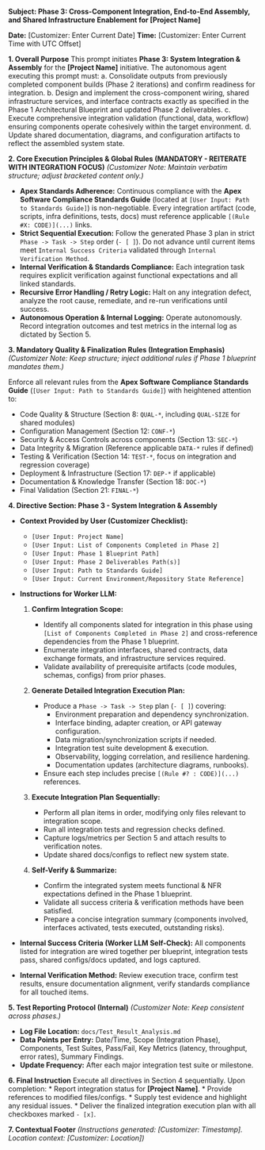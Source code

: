 **Subject: Phase 3: Cross-Component Integration, End-to-End Assembly, and Shared Infrastructure Enablement for [Project Name]**

**Date:** [Customizer: Enter Current Date]
**Time:** [Customizer: Enter Current Time with UTC Offset]

**1. Overall Purpose**
This prompt initiates **Phase 3: System Integration & Assembly** for the **[Project Name]** initiative. The autonomous agent executing this prompt must:
    a. Consolidate outputs from previously completed component builds (Phase 2 iterations) and confirm readiness for integration.
    b. Design and implement the cross-component wiring, shared infrastructure services, and interface contracts exactly as specified in the Phase 1 Architectural Blueprint and updated Phase 2 deliverables.
    c. Execute comprehensive integration validation (functional, data, workflow) ensuring components operate cohesively within the target environment.
    d. Update shared documentation, diagrams, and configuration artifacts to reflect the assembled system state.

**2. Core Execution Principles & Global Rules (MANDATORY - REITERATE WITH INTEGRATION FOCUS)**
*(Customizer Note: Maintain verbatim structure; adjust bracketed content only.)*

* **Apex Standards Adherence:** Continuous compliance with the **Apex Software Compliance Standards Guide** (located at `[User Input: Path to Standards Guide]`) is non-negotiable. Every integration artifact (code, scripts, infra definitions, tests, docs) must reference applicable `[(Rule #X: CODE)](...)` links.
* **Strict Sequential Execution:** Follow the generated Phase 3 plan in strict `Phase -> Task -> Step` order (`- [ ]`). Do not advance until current items meet `Internal Success Criteria` validated through `Internal Verification Method`.
* **Internal Verification & Standards Compliance:** Each integration task requires explicit verification against functional expectations and all linked standards.
* **Recursive Error Handling / Retry Logic:** Halt on any integration defect, analyze the root cause, remediate, and re-run verifications until success.
* **Autonomous Operation & Internal Logging:** Operate autonomously. Record integration outcomes and test metrics in the internal log as dictated by Section 5.

**3. Mandatory Quality & Finalization Rules (Integration Emphasis)**
*(Customizer Note: Keep structure; inject additional rules if Phase 1 blueprint mandates them.)*

Enforce all relevant rules from the **Apex Software Compliance Standards Guide** (`[User Input: Path to Standards Guide]`) with heightened attention to:
* Code Quality & Structure (Section 8: `QUAL-*`, including `QUAL-SIZE` for shared modules)
* Configuration Management (Section 12: `CONF-*`)
* Security & Access Controls across components (Section 13: `SEC-*`)
* Data Integrity & Migration (Reference applicable `DATA-*` rules if defined)
* Testing & Verification (Section 14: `TEST-*`, focus on integration and regression coverage)
* Deployment & Infrastructure (Section 17: `DEP-*` if applicable)
* Documentation & Knowledge Transfer (Section 18: `DOC-*`)
* Final Validation (Section 21: `FINAL-*`)

**4. Directive Section: Phase 3 - System Integration & Assembly**

* **Context Provided by User (Customizer Checklist):**
    * `[User Input: Project Name]`
    * `[User Input: List of Components Completed in Phase 2]`
    * `[User Input: Phase 1 Blueprint Path]`
    * `[User Input: Phase 2 Deliverables Path(s)]`
    * `[User Input: Path to Standards Guide]`
    * `[User Input: Current Environment/Repository State Reference]`

* **Instructions for Worker LLM:**

    1.  **Confirm Integration Scope:**
        * Identify all components slated for integration in this phase using `[List of Components Completed in Phase 2]` and cross-reference dependencies from the Phase 1 blueprint.
        * Enumerate integration interfaces, shared contracts, data exchange formats, and infrastructure services required.
        * Validate availability of prerequisite artifacts (code modules, schemas, configs) from prior phases.

    2.  **Generate Detailed Integration Execution Plan:**
        * Produce a `Phase -> Task -> Step` plan (`- [ ]`) covering:
            * Environment preparation and dependency synchronization.
            * Interface binding, adapter creation, or API gateway configuration.
            * Data migration/synchronization scripts if needed.
            * Integration test suite development & execution.
            * Observability, logging correlation, and resilience hardening.
            * Documentation updates (architecture diagrams, runbooks).
        * Ensure each step includes precise `[(Rule #? : CODE)](...)` references.

    3.  **Execute Integration Plan Sequentially:**
        * Perform all plan items in order, modifying only files relevant to integration scope.
        * Run all integration tests and regression checks defined.
        * Capture logs/metrics per Section 5 and attach results to verification notes.
        * Update shared docs/configs to reflect new system state.

    4.  **Self-Verify & Summarize:**
        * Confirm the integrated system meets functional & NFR expectations defined in the Phase 1 blueprint.
        * Validate all success criteria & verification methods have been satisfied.
        * Prepare a concise integration summary (components involved, interfaces activated, tests executed, outstanding risks).

* **Internal Success Criteria (Worker LLM Self-Check):** All components listed for integration are wired together per blueprint, integration tests pass, shared configs/docs updated, and logs captured.
* **Internal Verification Method:** Review execution trace, confirm test results, ensure documentation alignment, verify standards compliance for all touched items.

**5. Test Reporting Protocol (Internal)**
*(Customizer Note: Keep consistent across phases.)*
* **Log File Location:** `docs/Test_Result_Analysis.md`
* **Data Points per Entry:** Date/Time, Scope (Integration Phase), Components, Test Suites, Pass/Fail, Key Metrics (latency, throughput, error rates), Summary Findings.
* **Update Frequency:** After each major integration test suite or milestone.

**6. Final Instruction**
Execute all directives in Section 4 sequentially. Upon completion:
    * Report integration status for **[Project Name]**.
    * Provide references to modified files/configs.
    * Supply test evidence and highlight any residual issues.
    * Deliver the finalized integration execution plan with all checkboxes marked `- [x]`.

**7. Contextual Footer**
*(Instructions generated: [Customizer: Timestamp]. Location context: [Customizer: Location])* 
